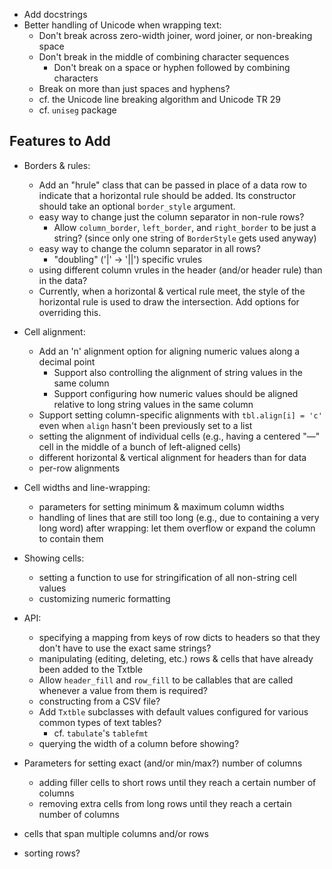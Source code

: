 - Add docstrings
- Better handling of Unicode when wrapping text:
    - Don't break across zero-width joiner, word joiner, or non-breaking space
    - Don't break in the middle of combining character sequences
        - Don't break on a space or hyphen followed by combining characters
    - Break on more than just spaces and hyphens?
    - cf. the Unicode line breaking algorithm and Unicode TR 29
    - cf. `uniseg` package

Features to Add
---------------
- Borders & rules:
    - Add an "hrule" class that can be passed in place of a data row to
      indicate that a horizontal rule should be added.  Its constructor should
      take an optional `border_style` argument.
    - easy way to change just the column separator in non-rule rows?
        - Allow `column_border`, `left_border`, and `right_border` to be just a
          string? (since only one string of `BorderStyle` gets used anyway)
    - easy way to change the column separator in all rows?
        - "doubling" ('|' → '||') specific vrules
    - using different column vrules in the header (and/or header rule) than in
      the data?
    - Currently, when a horizontal & vertical rule meet, the style of the
      horizontal rule is used to draw the intersection.  Add options for
      overriding this.

- Cell alignment:
    - Add an 'n' alignment option for aligning numeric values along a decimal
      point
        - Support also controlling the alignment of string values in the same
          column
        - Support configuring how numeric values should be aligned relative to
          long string values in the same column
    - Support setting column-specific alignments with `tbl.align[i] = 'c'` even
      when `align` hasn't been previously set to a list
    - setting the alignment of individual cells (e.g., having a centered "—"
      cell in the middle of a bunch of left-aligned cells)
    - different horizontal & vertical alignment for headers than for data
    - per-row alignments

- Cell widths and line-wrapping:
    - parameters for setting minimum & maximum column widths
    - handling of lines that are still too long (e.g., due to containing a very
      long word) after wrapping: let them overflow or expand the column to
      contain them

- Showing cells:
    - setting a function to use for stringification of all non-string cell
      values
    - customizing numeric formatting

- API:
    - specifying a mapping from keys of row dicts to headers so that they don't
      have to use the exact same strings?
    - manipulating (editing, deleting, etc.) rows & cells that have already
      been added to the Txtble
    - Allow `header_fill` and `row_fill` to be callables that are called
      whenever a value from them is required?
    - constructing from a CSV file?
    - Add `Txtble` subclasses with default values configured for various common
      types of text tables?
        - cf. `tabulate`'s `tablefmt`
    - querying the width of a column before showing?

- Parameters for setting exact (and/or min/max?) number of columns
    - adding filler cells to short rows until they reach a certain number of
      columns
    - removing extra cells from long rows until they reach a certain number of
      columns
- cells that span multiple columns and/or rows
- sorting rows?
